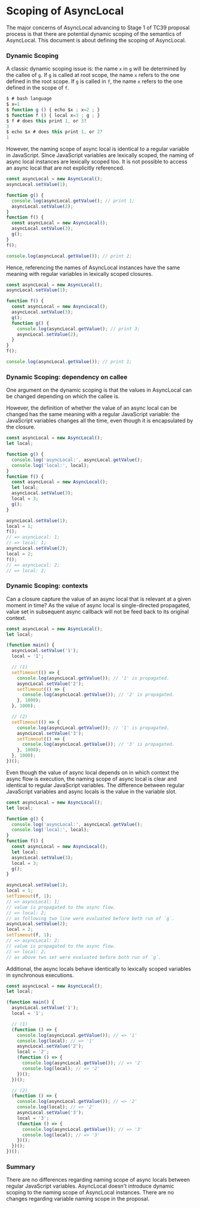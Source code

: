 # Scoping of AsyncLocal

The major concerns of AsyncLocal advancing to Stage 1 of TC39 proposal process
is that there are potential dynamic scoping of the semantics of AsyncLocal.
This document is about defining the scoping of AsyncLocal.

### Dynamic Scoping

A classic dynamic scoping issue is: the name `x` in `g` will be determined by
the callee of `g`. If `g` is called at root scope, the name `x` refers to the
one defined in the root scope. If `g` is called in `f`, the name `x` refers to
the one defined in the scope of `f`.

```js
$ # bash language
$ x=1
$ function g () { echo $x ; x=2 ; }
$ function f () { local x=3 ; g ; }
$ f # does this print 1, or 3?
3
$ echo $x # does this print 1, or 2?
1
```

However, the naming scope of async local is identical to a regular variable in
JavaScript. Since JavaScript variables are lexically scoped, the naming of
async local instances are lexically scoped too. It is not possible to access
an async local that are not explicitly referenced.

```js
const asyncLocal = new AsyncLocal();
asyncLocal.setValue(1);

function g() {
  console.log(asyncLocal.getValue(); // print 1;
  asyncLocal.setValue(2);
}
function f() {
  const asyncLocal = new AsyncLocal();
  asyncLocal.setValue(3);
  g();
}
f();

console.log(asyncLocal.getValue()); // print 2;
```

Hence, referencing the names of AsyncLocal instances have the same meaning with
regular variables in lexically scoped closures.

```js
const asyncLocal = new AsyncLocal();
asyncLocal.setValue(1);

function f() {
  const asyncLocal = new AsyncLocal();
  asyncLocal.setValue(3);
  g();
  function g() {
    console.log(asyncLocal.getValue(); // print 3;
    asyncLocal.setValue(2);
  }
}
f();

console.log(asyncLocal.getValue()); // print 1;
```

### Dynamic Scoping: dependency on callee

One argument on the dynamic scoping is that the values in AsyncLocal can be
changed depending on which the callee is.

However, the definition of whether the value of an async local can be changed
has the same meaning with a regular JavaScript variable: the JavaScript
variables changes all the time, even though it is encapsulated by the closure.

```js
const asyncLocal = new AsyncLocal();
let local;

function g() {
  console.log('asyncLocal:', asyncLocal.getValue();
  console.log('local:', local);
}
function f() {
  const asyncLocal = new AsyncLocal();
  let local;
  asyncLocal.setValue(3);
  local = 3;
  g();
}

asyncLocal.setValue(1);
local = 1;
f();
// => asyncLocal: 1;
// => local: 1;
asyncLocal.setValue(2);
local = 2;
f();
// => asyncLocal: 2;
// => local: 2;
```

### Dynamic Scoping: contexts

Can a closure capture the value of an async local that is relevant at a given
moment in time? As the value of async local is single-directed propagated,
value set in subsequent async callback will not be feed back to its original
context.

```js
const asyncLocal = new AsyncLocal();
let local;

(function main() {
  asyncLocal.setValue('1');
  local = '1';

  // (1)
  setTimeout(() => {
    console.log(asyncLocal.getValue()); // '1' is propagated.
    asyncLocal.setValue('2');
    setTimeout(() => {
      console.log(asyncLocal.getValue()); // '2' is propagated.
    }, 1000);
  }, 1000);

  // (2)
  setTimeout(() => {
    console.log(asyncLocal.getValue()); // '1' is propagated.
    asyncLocal.setValue('3');
    setTimeout(() => {
      console.log(asyncLocal.getValue()); // '3' is propagated.
    }, 1000);
  }, 1000);
})();
```

Even though the value of async local depends on in which context the async
flow is execution, the naming scope of async local is clear and identical to
regular JavaScript variables. The difference between regular JavaScript
variables and async locals is the value in the variable slot.

```js
const asyncLocal = new AsyncLocal();
let local;

function g() {
  console.log('asyncLocal:', asyncLocal.getValue();
  console.log('local:', local);
}
function f() {
  const asyncLocal = new AsyncLocal();
  let local;
  asyncLocal.setValue(3);
  local = 3;
  g();
}

asyncLocal.setValue(1);
local = 1;
setTimeout(f, 1);
// => asyncLocal: 1;
// value is propagated to the async flow.
// => local: 2;
// as following two line were evaluated before both run of `g`.
asyncLocal.setValue(2);
local = 2;
setTimeout(f, 1);
// => asyncLocal: 2;
// value is propagated to the async flow.
// => local: 2;
// as above two set were evaluated before both run of `g`.
```

Additional, the async locals behave identically to lexically scoped variables in
synchronous executions.

```js
const asyncLocal = new AsyncLocal();
let local;

(function main() {
  asyncLocal.setValue('1');
  local = '1';

  // (1)
  (function () => {
    console.log(asyncLocal.getValue()); // => '1'
    console.log(local); // => '1'
    asyncLocal.setValue('2');
    local = '2';
    (function () => {
      console.log(asyncLocal.getValue()); // => '2'
      console.log(local); // => '2'
    })();
  })();

  // (2)
  (function () => {
    console.log(asyncLocal.getValue()); // => '2'
    console.log(local); // => '2'
    asyncLocal.setValue('3');
    local = '3';
    (function () => {
      console.log(asyncLocal.getValue()); // => '3'
      console.log(local); // => '3'
    })();
  })();
})();
```

### Summary

There are no differences regarding naming scope of async locals between regular
JavaScript variables. AsyncLocal doesn't introduce dynamic scoping to the
naming scope of AsyncLocal instances. There are no changes regarding variable
naming scope in the proposal.
